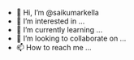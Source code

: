 - 👋 Hi, I’m @saikumarkella
- 👀 I’m interested in ...
- 🌱 I’m currently learning ...
- 💞️ I’m looking to collaborate on ...
- 📫 How to reach me ...

<!---
saikumarkella/saikumarkella is a ✨ special ✨ repository because its `README.md` (this file) appears on your GitHub profile.
You can click the Preview link to take a look at your changes.
--->
